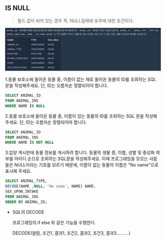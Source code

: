 ## IS NULL

>필드 값이 비어 있는 경우 즉, NULL일때에 유무에 대한 조건이다.



![image-20210511233510243](IS%20NULL.assets/image-20210511233510243.png)



1.동물 보호소에 들어온 동물 중, 이름이 없는 채로 들어온 동물의 ID를 조회하는 SQL 문을 작성해주세요. 단, ID는 오름차순 정렬되어야 합니다.

``` SQL
SELECT ANIMAL_ID 
FROM ANIMAL_INS
WHERE NAME IS NULL
```



2.동물 보호소에 들어온 동물 중, 이름이 있는 동물의 ID를 조회하는 SQL 문을 작성해주세요. 단, ID는 오름차순 정렬되어야 합니다.

``` SQL
SELECT ANIMAL_ID 
FROM ANIMAL_INS
WHERE NAME IS NOT NULL
```



3.입양 게시판에 동물 정보를 게시하려 합니다. 동물의 생물 종, 이름, 성별 및 중성화 여부를 아이디 순으로 조회하는 SQL문을 작성해주세요. 이때 프로그래밍을 모르는 사람들은 NULL이라는 기호를 모르기 때문에, 이름이 없는 동물의 이름은 "No name"으로 표시해 주세요.

``` SQL
SELECT ANIMAL_TYPE, 
DECODE(NAME ,NULL, 'No name', NAME) NAME,
SEX_UPON_INTAKE
FROM ANIMAL_INS
ORDER BY ANIMAL_ID;
```

- SQL의 DECODE

  프로그래밍의 if else 와 같은 기능을 수행한다.

  DECODE(컬럼, 조건1, 결과1, 조건2, 결과2, 조건3, 결과3..........) 

  